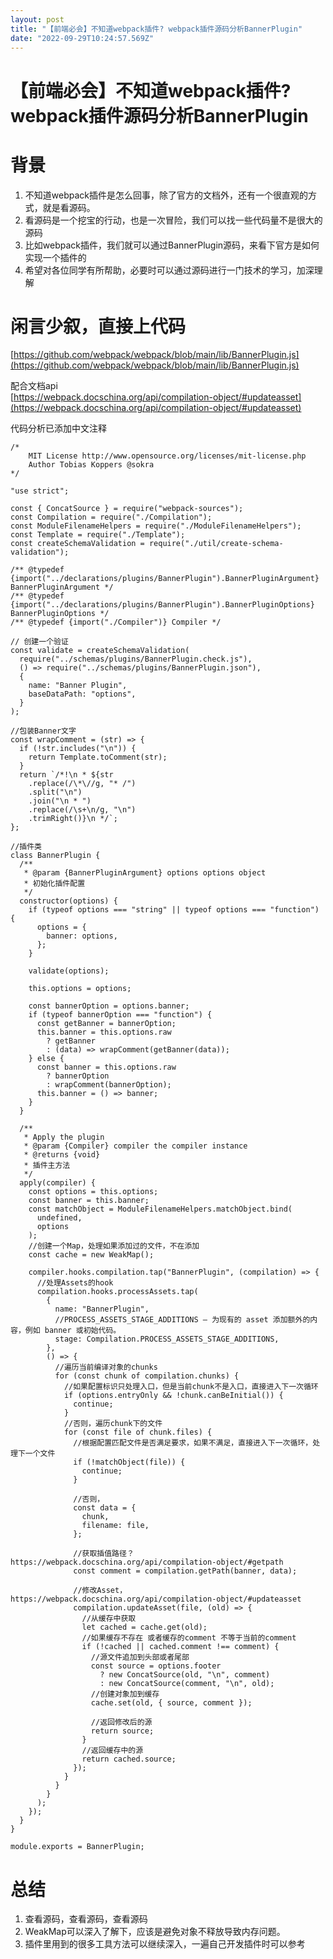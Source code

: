 ```yaml
---
layout: post
title: "【前端必会】不知道webpack插件? webpack插件源码分析BannerPlugin"
date: "2022-09-29T10:24:57.569Z"
---
```

【前端必会】不知道webpack插件? webpack插件源码分析BannerPlugin
=============================================

背景
==

1.  不知道webpack插件是怎么回事，除了官方的文档外，还有一个很直观的方式，就是看源码。
2.  看源码是一个挖宝的行动，也是一次冒险，我们可以找一些代码量不是很大的源码
3.  比如webpack插件，我们就可以通过BannerPlugin源码，来看下官方是如何实现一个插件的
4.  希望对各位同学有所帮助，必要时可以通过源码进行一门技术的学习，加深理解

闲言少叙，直接上代码
==========

[https://github.com/webpack/webpack/blob/main/lib/BannerPlugin.js](https://github.com/webpack/webpack/blob/main/lib/BannerPlugin.js)

配合文档api  
[https://webpack.docschina.org/api/compilation-object/#updateasset](https://webpack.docschina.org/api/compilation-object/#updateasset)

代码分析已添加中文注释

    /*
    	MIT License http://www.opensource.org/licenses/mit-license.php
    	Author Tobias Koppers @sokra
    */
    
    "use strict";
    
    const { ConcatSource } = require("webpack-sources");
    const Compilation = require("./Compilation");
    const ModuleFilenameHelpers = require("./ModuleFilenameHelpers");
    const Template = require("./Template");
    const createSchemaValidation = require("./util/create-schema-validation");
    
    /** @typedef {import("../declarations/plugins/BannerPlugin").BannerPluginArgument} BannerPluginArgument */
    /** @typedef {import("../declarations/plugins/BannerPlugin").BannerPluginOptions} BannerPluginOptions */
    /** @typedef {import("./Compiler")} Compiler */
    
    // 创建一个验证
    const validate = createSchemaValidation(
      require("../schemas/plugins/BannerPlugin.check.js"),
      () => require("../schemas/plugins/BannerPlugin.json"),
      {
        name: "Banner Plugin",
        baseDataPath: "options",
      }
    );
    
    //包装Banner文字
    const wrapComment = (str) => {
      if (!str.includes("\n")) {
        return Template.toComment(str);
      }
      return `/*!\n * ${str
        .replace(/\*\//g, "* /")
        .split("\n")
        .join("\n * ")
        .replace(/\s+\n/g, "\n")
        .trimRight()}\n */`;
    };
    
    //插件类
    class BannerPlugin {
      /**
       * @param {BannerPluginArgument} options options object
       * 初始化插件配置
       */
      constructor(options) {
        if (typeof options === "string" || typeof options === "function") {
          options = {
            banner: options,
          };
        }
    
        validate(options);
    
        this.options = options;
    
        const bannerOption = options.banner;
        if (typeof bannerOption === "function") {
          const getBanner = bannerOption;
          this.banner = this.options.raw
            ? getBanner
            : (data) => wrapComment(getBanner(data));
        } else {
          const banner = this.options.raw
            ? bannerOption
            : wrapComment(bannerOption);
          this.banner = () => banner;
        }
      }
    
      /**
       * Apply the plugin
       * @param {Compiler} compiler the compiler instance
       * @returns {void}
       * 插件主方法
       */
      apply(compiler) {
        const options = this.options;
        const banner = this.banner;
        const matchObject = ModuleFilenameHelpers.matchObject.bind(
          undefined,
          options
        );
        //创建一个Map，处理如果添加过的文件，不在添加
        const cache = new WeakMap();
    
        compiler.hooks.compilation.tap("BannerPlugin", (compilation) => {
          //处理Assets的hook
          compilation.hooks.processAssets.tap(
            {
              name: "BannerPlugin",
              //PROCESS_ASSETS_STAGE_ADDITIONS — 为现有的 asset 添加额外的内容，例如 banner 或初始代码。
              stage: Compilation.PROCESS_ASSETS_STAGE_ADDITIONS,
            },
            () => {
              //遍历当前编译对象的chunks
              for (const chunk of compilation.chunks) {
                //如果配置标识只处理入口，但是当前chunk不是入口，直接进入下一次循环
                if (options.entryOnly && !chunk.canBeInitial()) {
                  continue;
                }
                //否则，遍历chunk下的文件
                for (const file of chunk.files) {
                  //根据配置匹配文件是否满足要求，如果不满足，直接进入下一次循环，处理下一个文件
                  if (!matchObject(file)) {
                    continue;
                  }
    
                  //否则，
                  const data = {
                    chunk,
                    filename: file,
                  };
    
                  //获取插值路径？https://webpack.docschina.org/api/compilation-object/#getpath
                  const comment = compilation.getPath(banner, data);
    
                  //修改Asset，https://webpack.docschina.org/api/compilation-object/#updateasset
                  compilation.updateAsset(file, (old) => {
                    //从缓存中获取
                    let cached = cache.get(old);
                    //如果缓存不存在 或者缓存的comment 不等于当前的comment
                    if (!cached || cached.comment !== comment) {
                      //源文件追加到头部或者尾部
                      const source = options.footer
                        ? new ConcatSource(old, "\n", comment)
                        : new ConcatSource(comment, "\n", old);
                      //创建对象加到缓存
                      cache.set(old, { source, comment });
    
                      //返回修改后的源
                      return source;
                    }
                    //返回缓存中的源
                    return cached.source;
                  });
                }
              }
            }
          );
        });
      }
    }
    
    module.exports = BannerPlugin;
    
    

总结
==

1.  查看源码，查看源码，查看源码
2.  WeakMap可以深入了解下，应该是避免对象不释放导致内存问题。
3.  插件里用到的很多工具方法可以继续深入，一遍自己开发插件时可以参考